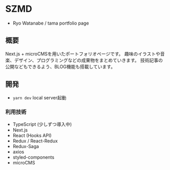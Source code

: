 # SZMD
- Ryo Watanabe / tama portfolio page
## 概要
Next.js + microCMSを用いたポートフォリオページです。
趣味のイラストや音楽、デザイン、プログラミングなどの成果物をまとめていきます。
技術記事の公開などもできるよう、BLOG機能も搭載しています。
## 開発
- `yarn dev` local server起動
### 利用技術
- TypeScript (少しずつ導入中)
- Next.js
- React (Hooks API)
- Redux / React-Redux
- Redux-Saga
- axios
- styled-components
- microCMS
